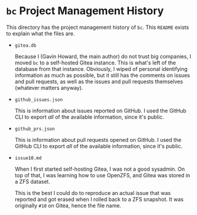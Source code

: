 # `bc` Project Management History

This directory has the project management history of `bc`. This `README` exists
to explain what the files are.

* `gitea.db`

  Because I (Gavin Howard, the main author) do not trust big companies, I moved
  `bc` to a self-hosted Gitea instance. This is what's left of the database from
  that instance. Obviously, I wiped of personal identifying information as much
  as possible, but it still has the comments on issues and pull requests, as
  well as the issues and pull requests themselves (whatever matters anyway).

* `github_issues.json`

  This is information about issues reported on GitHub. I used the GitHub CLI to
  export *all* of the available information, since it's public.

* `github_prs.json`

  This is information about pull requests opened on GitHub. I used the GitHub
  CLI to export *all* of the available information, since it's public.

* `issue10.md`

  When I first started self-hosting Gitea, I was not a good sysadmin. On top of
  that, I was learning how to use OpenZFS, and Gitea was stored in a ZFS
  dataset.

  This is the best I could do to reproduce an actual issue that was reported and
  got erased when I rolled back to a ZFS snapshot. It was originally `#10` on
  Gitea, hence the file name.
